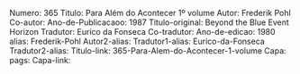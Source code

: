 Numero: 365
Titulo: Para Além do Acontecer 1º volume
Autor: Frederik Pohl
Co-autor: 
Ano-de-Publicacaoo: 1987
Titulo-original: Beyond the Blue Event Horizon
Tradutor: Eurico da Fonseca
Co-tradutor: 
Ano-de-edicao: 1980
alias: Frederik-Pohl
Autor2-alias: 
Tradutor1-alias: Eurico-da-Fonseca
Tradutor2-alias: 
Titulo-link: 365-Para-Alem-do-Acontecer-1-volume
Capa: 
pags: 
Capa-link: